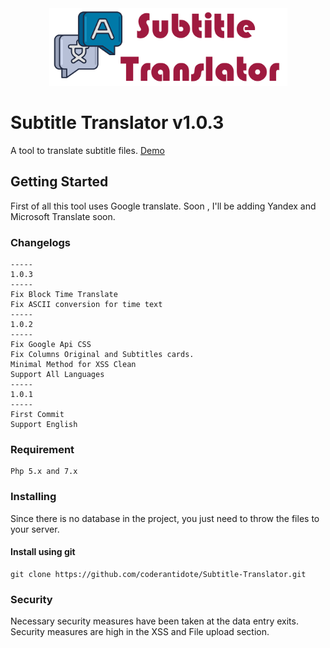 <div align="center"><img src="src/lib/img/banner.png" width="381" height="124"> </div>

# Subtitle Translator v1.0.3

A tool to translate subtitle files. [Demo](https://subtitletranslator.herokuapp.com/) 

## Getting Started

First of all this tool uses Google translate. Soon , I'll be adding Yandex and Microsoft Translate soon.

### Changelogs
```
-----
1.0.3
-----
Fix Block Time Translate
Fix ASCII conversion for time text
-----
1.0.2
-----
Fix Google Api CSS 
Fix Columns Original and Subtitles cards.
Minimal Method for XSS Clean
Support All Languages 
-----
1.0.1
-----
First Commit
Support English 
```
### Requirement
```
Php 5.x and 7.x
```
### Installing

Since there is no database in the project, you just need to throw the files to your server.

#### Install using git
```
git clone https://github.com/coderantidote/Subtitle-Translator.git
```

### Security

Necessary security measures have been taken at the data entry exits. Security measures are high in the XSS and File upload section.


